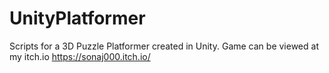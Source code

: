 # UnityPlatformer
Scripts for a 3D Puzzle Platformer created in Unity. Game can be viewed at my itch.io 
https://sonaj000.itch.io/
